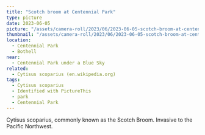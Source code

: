 ```yaml
---
title: "Scotch broom at Centennial Park"
type: picture
date: 2023-06-05
picture: "/assets/camera-roll/2023/06/2023-06-05-scotch-broom-at-centennial-park/20230605_004144311_iOS.jpg"
thumbnail: "/assets/camera-roll/2023/06/2023-06-05-scotch-broom-at-centennial-park/20230605_004144311_iOS-thumbnail.jpg"
location:
  - Centennial Park
  - Bothell
near:
  - Centennial Park under a Blue Sky
related:
  - Cytisus scoparius (en.wikipedia.org)
tags:
  - Cytisus scoparius
  - Identified with PictureThis
  - park
  - Centennial Park
---
```

Cytisus scoparius, commonly known as the Scotch Broom. Invasive to the Pacific Northwest.